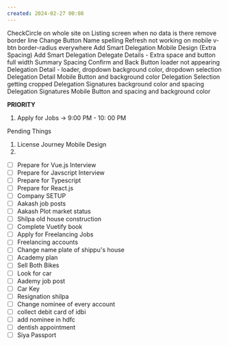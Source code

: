 ```yaml
---
created: 2024-02-27 00:08
---
```

CheckCircle on whole site
on Listing screen when no data is there remove border line
Change Button Name spelling
Refresh not working on mobile
v-btn border-radius everywhere
Add Smart Delegation Mobile Design (Extra Spacing)
Add Smart Delegation Delegate Details - Extra space and button full width
Summary Spacing 
Confirm and Back Button
loader not appearing
Delegation Detail - loader, dropdown background color, dropdown selection
Delegation Detail Mobile Button and background color
Delegation Selection getting cropped
Delegation Signatures background color and spacing
Delegation Signatures Mobile Button and spacing and background color


**PRIORITY**

1. Apply for Jobs -> 9:00 PM - 10: 00 PM

Pending Things

1. License Journey Mobile Design
2. 

- [ ] Prepare for Vue.js Interview
- [ ] Prepare for Javscript Interview
- [ ] Prepare for Typescript
- [ ] Prepare for React.js
- [ ] Company SETUP
- [ ] Aakash job posts
- [ ] Aakash Plot market status
- [ ] Shilpa old house construction
- [ ] Complete Vuetify book
- [ ] Apply for Freelancing Jobs
- [ ] Freelancing accounts
- [ ] Change name plate of shippu's house
- [ ] Academy plan
- [ ] Sell Both Bikes
- [ ] Look for car
- [ ] Aademy job post
- [ ] Car Key
- [ ] Resignation shilpa
- [ ] Change nominee of every account
- [ ] collect debit card of idbi
- [ ] add nominee in hdfc
- [ ] dentish appointment
- [ ] Siya Passport
